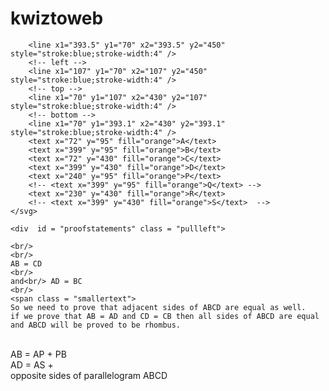 # kwiztoweb
 <!-- <svg height="500" width="500">
        <circle cx="250" cy="250" r="140" stroke="green" stroke-width="3" fill="white" />
        <!-- right -->
        <line x1="393.5" y1="70" x2="393.5" y2="450" style="stroke:blue;stroke-width:4" />  
        <!-- left -->
        <line x1="107" y1="70" x2="107" y2="450" style="stroke:blue;stroke-width:4" />  
        <!-- top -->
        <line x1="70" y1="107" x2="430" y2="107" style="stroke:blue;stroke-width:4" />  
        <!-- bottom -->
        <line x1="70" y1="393.1" x2="430" y2="393.1" style="stroke:blue;stroke-width:4" />  
        <text x="72" y="95" fill="orange">A</text>
        <text x="399" y="95" fill="orange">B</text>
        <text x="72" y="430" fill="orange">C</text>
        <text x="399" y="430" fill="orange">D</text>
        <text x="240" y="95" fill="orange">P</text>
        <!-- <text x="399" y="95" fill="orange">Q</text> -->
        <text x="230" y="430" fill="orange">R</text>
        <!-- <text x="399" y="430" fill="orange">S</text>  -->
    </svg> 

    <div  id = "proofstatements" class = "pullleft">
       
    <br/>
    <br/>
    AB = CD 
    <br/>
    and<br/> AD = BC 
    <br/>
    <span class = "smallertext">
    So we need to prove that adjacent sides of ABCD are equal as well.
    if we prove that AB = AD and CD = CB then all sides of ABCD are equal
    and ABCD will be proved to be rhombus.
</span>
    <br/> 
    AB = AP + PB 
    <br/>
    AD = AS + 
</div>

<div  id = "proofreasons" class = "pullleft">
opposite sides of parallelogram ABCD
</div>